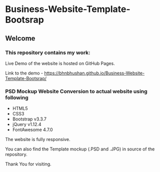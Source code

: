 # Business-Website-Template-Bootsrap
## Welcome

### This repository contains my work: 
Live Demo of the website is hosted on GitHub Pages. 

Link to the demo - https://bhnbhushan.github.io/Business-Website-Template-Bootsrap/
### PSD Mockup Website Conversion to actual website using following 
- HTML5
- CSS3
- Bootstrap v3.3.7
- jQuery v1.12.4
- FontAwesome 4.7.0

The website is fully responsive.

You can also find the Template mockup (.PSD and .JPG) in source of the repository.

Thank You for visiting.

